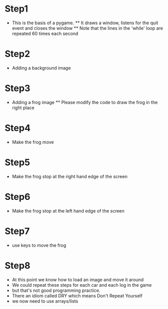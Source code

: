 # Step1
* This is the basis of a pygame.
** It draws a window, listens for the quit event and closes the window
** Note that the lines in the 'while' loop are repeated 60 times each second 

# Step2
* Adding a background image

# Step3
* Adding a frog image
** Please modify the code to draw the frog in the right place

# Step4
* Make the frog move

# Step5
* Make the frog stop at the right hand edge of the screen

# Step6
* Make the frog stop at the left hand edge of the screen

# Step7
* use keys to move the frog

# Step8
* At this point we know how to load an image and move it around
* We could repeat these steps for each car and each log in the game
* but that's not good programming practice.
* There an idiom called DRY which means Don't Repeat Yourself
* we now need to use arrays/lists